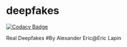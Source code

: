 # deepfakes

[![Codacy Badge](https://api.codacy.com/project/badge/Grade/cb249235c06540e1b3abe9dfb3991b82)](https://app.codacy.com/gh/alexandereric995/deepfakes?utm_source=github.com&utm_medium=referral&utm_content=alexandereric995/deepfakes&utm_campaign=Badge_Grade)

Real Deepfakes
#By Alexander Eric@Eric Lapin
